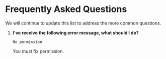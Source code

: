 # Frequently Asked Questions
We will continue to update this list to address the more common questions.

1. **I've receive the following error message, what should I do?**

    ```
    No permission
    ```
    

    You must fix permission. 


